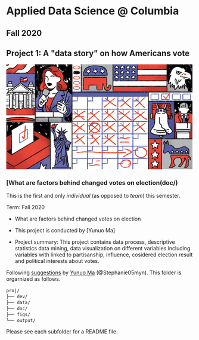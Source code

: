 # Applied Data Science @ Columbia
## Fall 2020
## Project 1: A "data story" on how Americans vote

<img src="figs/title1.jpeg" width="500">

### [What are factors behind changed votes on election(doc/)
This is the first and only *individual* (as opposed to *team*) this semester. 

Term: Fall 2020

+ What are factors behind changed votes on election
+ This project is conducted by [Yunuo Ma]

+ Project summary: This project contains data process, descriptive statistics data mining, data visualization on different variables including variables with linked to partisanship, influence, cosidered election result and political interests about votes. 

Following [suggestions](http://nicercode.github.io/blog/2013-04-05-projects/) by [Yunuo Ma](https://github.com/Stephanie05myn) (@Stephanie05myn). This folder is orgarnized as follows.

```
proj/
├── dev/
├── data/
├── doc/
├── figs/
└── output/
```

Please see each subfolder for a README file.
